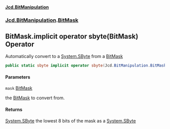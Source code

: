 #### [Jcd.BitManipulation](index.md 'index')

### [Jcd.BitManipulation](Jcd.BitManipulation.md 'Jcd.BitManipulation').[BitMask](Jcd.BitManipulation.BitMask.md 'Jcd.BitManipulation.BitMask')

## BitMask.implicit operator sbyte(BitMask) Operator

Automatically convert to a [System.SByte](https://docs.microsoft.com/en-us/dotnet/api/System.SByte 'System.SByte') from a [BitMask](Jcd.BitManipulation.BitMask.md 'Jcd.BitManipulation.BitMask')

```csharp
public static sbyte implicit operator sbyte(Jcd.BitManipulation.BitMask mask);
```

#### Parameters

<a name='Jcd.BitManipulation.BitMask.op_Implicitsbyte(Jcd.BitManipulation.BitMask).mask'></a>

`mask` [BitMask](Jcd.BitManipulation.BitMask.md 'Jcd.BitManipulation.BitMask')

the [BitMask](Jcd.BitManipulation.BitMask.md 'Jcd.BitManipulation.BitMask') to convert from.

#### Returns

[System.SByte](https://docs.microsoft.com/en-us/dotnet/api/System.SByte 'System.SByte')
the lowest 8 bits of the mask as a [System.SByte](https://docs.microsoft.com/en-us/dotnet/api/System.SByte 'System.SByte')